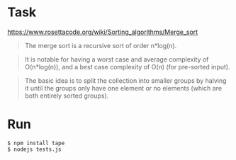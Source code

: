 
# Task

https://www.rosettacode.org/wiki/Sorting_algorithms/Merge_sort

> The   merge sort   is a recursive sort of order   n*log(n).

> It is notable for having a worst case and average complexity of O(n*log(n)), and a best case complexity of O(n) (for pre-sorted input).

> The basic idea is to split the collection into smaller groups by halving it until the groups only have one element or no elements (which are both entirely sorted groups).

# Run

```shell
$ npm install tape
$ nodejs tests.js
```
